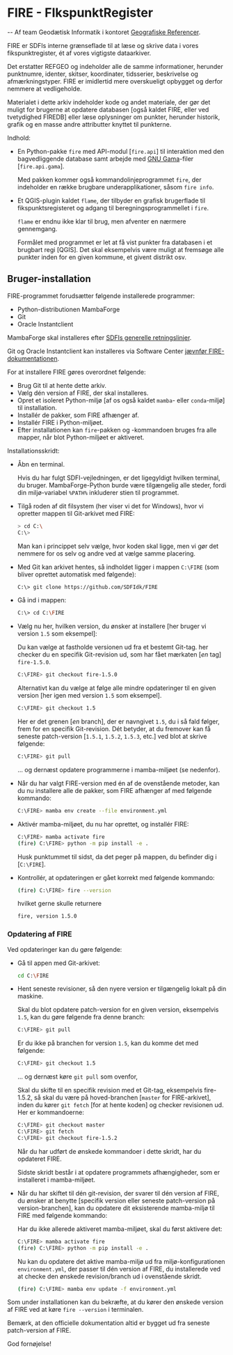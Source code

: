 # FIRE - FIkspunktRegister

-- Af team Geodætisk Informatik i kontoret [Geografiske Referencer][GRF].

[GRF]: https://sdfi.dk/om-os/organisation/geografiske-referencer


FIRE er SDFIs interne grænseflade til at læse og skrive data i vores
fikspunktregister, ét af vores vigtigste dataarkiver.

Det erstatter REFGEO og indeholder alle de samme informationer, herunder
punktnumre, identer, skitser, koordinater, tidsserier, beskrivelse og
afmærkningstyper. FIRE er imidlertid mere overskueligt opbygget og derfor
nemmere at vedligeholde.

Materialet i dette arkiv indeholder kode og andet materiale, der gør det muligt
for brugerne at opdatere databasen [også kaldet FIRE, eller ved tvetydighed
FIREDB] eller læse oplysninger om punkter, herunder historik, grafik og en
masse andre attributter knyttet til punkterne.

Indhold:

*   En Python-pakke `fire` med API-modul [`fire.api`] til interaktion med den
    bagvedliggende database samt arbejde med [GNU Gama][]-filer
    [`fire.api.gama`].

    Med pakken kommer også kommandolinjeprogrammet `fire`, der indeholder en
    række brugbare underapplikationer, såsom `fire info`.

*   Et QGIS-plugin kaldet `flame`, der tilbyder en grafisk brugerflade til
    fikspunktsregisteret og adgang til beregningsprogrammellet i `fire`.

    `flame` er endnu ikke klar til brug, men afventer en nærmere gennemgang.

    Formålet med programmet er let at få vist punkter fra databasen i et
    brugbart regi [QGIS]. Det skal eksempelvis være muligt at fremsøge alle
    punkter inden for en given kommune, et givent distrikt osv.

[GNU Gama]: https://www.gnu.org/software/gama/


## Bruger-installation

FIRE-programmet forudsætter følgende installerede programmer:

*   Python-distributionen MambaForge
*   Git
*   Oracle Instantclient

MambaForge skal installeres efter [SDFIs generelle retningslinjer][pydist].

Git og Oracle Instantclient kan installeres via Software Center [jævnfør FIRE-dokumentationen][Git og Oracle].

[pydist]: https://sdfidk.github.io/SDFIPython/setup.html
[Git og Oracle]: https://sdfidk.github.io/FIRE/installation.html

For at installere FIRE gøres overordnet følgende:

*   Brug Git til at hente dette arkiv.
*   Vælg dén version af FIRE, der skal installeres.
*   Opret et isoleret Python-miljø [af os også kaldet `mamba`- eller
    `conda`-miljø] til installation.
*   Installér de pakker, som FIRE afhænger af.
*   Installér FIRE i Python-miljøet.
*   Efter installationen kan `fire`-pakken og -kommandoen bruges fra alle
    mapper, når blot Python-miljøet er aktiveret.

Installationsskridt:

*   Åbn en terminal.

    Hvis du har fulgt SDFI-vejledningen, er det ligegyldigt hvilken terminal, du
    bruger. MambaForge-Python burde være tilgængelig alle steder, fordi din
    miljø-variabel `%PATH%` inkluderer stien til programmet.

*   Tilgå roden af dit filsystem (her viser vi det for Windows), hvor vi
    opretter mappen til Git-arkivet med FIRE:

    ```sh
    > cd C:\
    C:\> 
    ```

    Man kan i princippet selv vælge, hvor koden skal ligge, men vi gør det
    nemmere for os selv og andre ved at vælge samme placering.

*   Med Git kan arkivet hentes, så indholdet ligger i mappen `C:\FIRE`
    (som bliver oprettet automatisk med følgende):

    ```sh
    C:\> git clone https://github.com/SDFIdk/FIRE
    ```

*   Gå ind i mappen:

    ```sh
    C:\> cd C:\FIRE
    ```

*   Vælg nu her, hvilken version, du ønsker at installere [her bruger vi version
    `1.5` som eksempel]:

    Du kan vælge at fastholde versionen ud fra et bestemt Git-tag. her checker
    du en specifik Git-revision ud, som har fået mærkaten [*en* tag]
    `fire-1.5.0`.

    ```sh
    C:\FIRE> git checkout fire-1.5.0
    ```

    Alternativt kan du vælge at følge alle mindre opdateringer til en given
    version [her igen med version `1.5` som eksempel].

    ```sh
    C:\FIRE> git checkout 1.5
    ```

    Her er det grenen [*en* branch], der er navngivet `1.5`, du i så fald
    følger, frem for en specifik Git-revision. Dét betyder, at du fremover kan
    få seneste patch-version [`1.5.1`, `1.5.2`, `1.5.3`, etc.] ved blot at
    skrive følgende:

    ```sh
    C:\FIRE> git pull
    ```

    ... og dernæst opdatere programmerne i mamba-miljøet (se nedenfor).

*   Når du har valgt FIRE-version med én af de ovenstående metoder, kan du nu
    installere alle de pakker, som FIRE afhænger af med følgende kommando:

    ```sh
    C:\FIRE> mamba env create --file environment.yml
    ```

*   Aktivér mamba-miljøet, du nu har oprettet, og installér FIRE:

    ```sh
    C:\FIRE> mamba activate fire
    (fire) C:\FIRE> python -m pip install -e .
    ```

    Husk punktummet til sidst, da det peger på mappen, du befinder dig i
    [`C:\FIRE`].

*   Kontrollér, at opdateringen er gået korrekt med følgende kommando:

    ```sh
    (fire) C:\FIRE> fire --version
    ```

    hvilket gerne skulle returnere

    ```sh
    fire, version 1.5.0
    ```

### Opdatering af FIRE

Ved opdateringer kan du gøre følgende:

*   Gå til appen med Git-arkivet:

    ```sh
    cd C:\FIRE
    ```

*   Hent seneste revisioner, så den nyere version er tilgængelig lokalt på din maskine.

    Skal du blot opdatere patch-version for en given version, eksempelvis `1.5`,
    kan du gøre følgende fra denne branch:

    ```sh
    C:\FIRE> git pull
    ```

    Er du ikke på branchen for version `1.5`, kan du komme det med følgende:

    ```sh
    C:\FIRE> git checkout 1.5
    ```

    ... og dernæst køre `git pull` som ovenfor,

    Skal du skifte til en specifik revision med et Git-tag, eksempelvis
    fire-1.5.2, så skal du være på hoved-branchen [`master` for FIRE-arkivet],
    inden du kører `git fetch` [for at hente koden] og checker revisionen ud.
    Her er kommandoerne:

    ```sh
    C:\FIRE> git checkout master
    C:\FIRE> git fetch
    C:\FIRE> git checkout fire-1.5.2
    ```

    Når du har udført de ønskede kommandoer i dette skridt, har du opdateret FIRE.

    Sidste skridt består i at opdatere programmets afhængigheder, som er installeret i mamba-miljøet.

*   Når du har skiftet til dén git-revision, der svarer til dén version af FIRE,
    du ønsker at benytte [specifik version eller seneste patch-version på
    version-branchen], kan du opdatere dit eksisterende mamba-miljø til FIRE
    med følgende kommando:

    Har du ikke allerede aktiveret mamba-miljøet, skal du først aktivere det:

    ```sh
    C:\FIRE> mamba activate fire
    (fire) C:\FIRE> python -m pip install -e .
    ```

    Nu kan du opdatere det aktive mamba-miljø ud fra miljø-konfigurationen
    `environment.yml`, der passer til dén version af FIRE, du installerede ved
    at checke den ønskede revision/branch ud i ovenstående skridt.

    ```sh
    (fire) C:\FIRE> mamba env update -f environment.yml
    ```

Som under installationen kan du bekræfte, at du kører den ønskede version af FIRE ved at køre `fire --version` i terminalen.

Bemærk, at den officielle dokumentation altid er bygget ud fra seneste patch-version af FIRE.

God fornøjelse!

